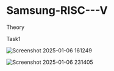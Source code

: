 # Samsung-RISC---V

Theory

Task1

![Screenshot 2025-01-06 161249](https://github.com/user-attachments/assets/38ea920d-015a-4258-8409-84ce20f2c0fa)

![Screenshot 2025-01-06 231405](https://github.com/user-attachments/assets/4050835f-2d34-4ec1-b3c0-fda4f3c7a500)

